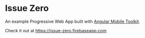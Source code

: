 # Issue Zero

An example Progressive Web App built with [Angular Mobile Toolkit](https://github.com/angular/mobile-toolkit).

Check it out at https://issue-zero.firebaseapp.com
